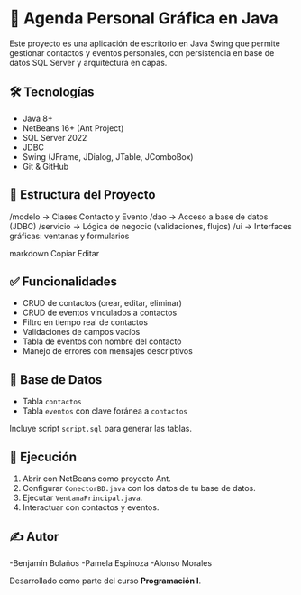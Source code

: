 # 📆 Agenda Personal Gráfica en Java

Este proyecto es una aplicación de escritorio en Java Swing que permite gestionar contactos y eventos personales, con persistencia en base de datos SQL Server y arquitectura en capas.

## 🛠 Tecnologías

- Java 8+
- NetBeans 16+ (Ant Project)
- SQL Server 2022
- JDBC
- Swing (JFrame, JDialog, JTable, JComboBox)
- Git & GitHub

## 🧱 Estructura del Proyecto

/modelo → Clases Contacto y Evento
/dao → Acceso a base de datos (JDBC)
/servicio → Lógica de negocio (validaciones, flujos)
/ui → Interfaces gráficas: ventanas y formularios

markdown
Copiar
Editar

## ✅ Funcionalidades

- CRUD de contactos (crear, editar, eliminar)
- CRUD de eventos vinculados a contactos
- Filtro en tiempo real de contactos
- Validaciones de campos vacíos
- Tabla de eventos con nombre del contacto
- Manejo de errores con mensajes descriptivos

## 🧪 Base de Datos

- Tabla `contactos`  
- Tabla `eventos` con clave foránea a `contactos`

Incluye script `script.sql` para generar las tablas.

## 🚀 Ejecución

1. Abrir con NetBeans como proyecto Ant.
2. Configurar `ConectorBD.java` con los datos de tu base de datos.
3. Ejecutar `VentanaPrincipal.java`.
4. Interactuar con contactos y eventos.

## ✍ Autor
-Benjamín Bolaños
-Pamela Espinoza
-Alonso Morales

Desarrollado como parte del curso **Programación I**.
